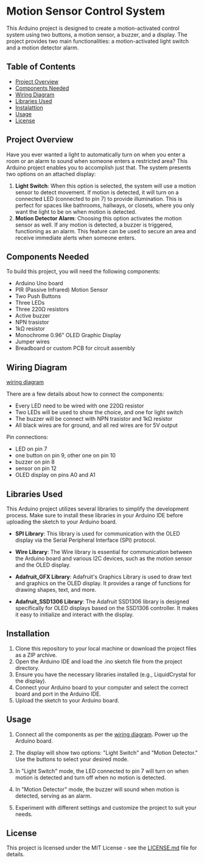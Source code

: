# Motion Sensor Control System

This Arduino project is designed to create a motion-activated control system using two buttons, a motion sensor, a buzzer, and a display. The project provides two main functionalities: a motion-activated light switch and a motion detector alarm.

## Table of Contents

- [Project Overview](#project-overview)
- [Components Needed](#components-needed)
- [Wiring Diagram](#wiring-diagram)
- [Libraries Used](#libraries-used)
- [Instalattion](#instalattion)
- [Usage](#usage)
- [License](#license)

## Project Overview
Have you ever wanted a light to automatically turn on when you enter a room or an alarm to sound when someone enters a restricted area? This Arduino project enables you to accomplish just that. The system presents two options on an attached display:

1. **Light Switch**: When this option is selected, the system will use a motion sensor to detect movement. If motion is detected, it will turn on a connected LED (connected to pin 7) to provide illumination. This is perfect for spaces like bathrooms, hallways, or closets, where you only want the light to be on when motion is detected.
2. **Motion Detector Alarm**: Choosing this option activates the motion sensor as well. If any motion is detected, a buzzer is triggered, functioning as an alarm. This feature can be used to secure an area and receive immediate alerts when someone enters.

## Components Needed

To build this project, you will need the following components:

- Arduino Uno board
- PIR (Passive Infrared) Motion Sensor
- Two Push Buttons
- Three LEDs
- Three 220Ω resistors
- Active buzzer
- NPN trasistor
- 1kΩ resistor
- Monochrome 0.96" OLED Graphic Display
- Jumper wires
- Breadboard or custom PCB for circuit assembly

## Wiring Diagram

[wiring diagram](./diagram.jpg)

There are a few details about how to connect the components:
- Every LED need to be wired with one 220Ω resistor
- Two LEDs will be used to show the choice, and one for light switch
- The buzzer will be connect with NPN trasistor and 1kΩ resistor
- All black wires are for ground, and all red wires are for 5V output

Pin connections:
- LED on pin 7
- one button on pin 9, other one on pin 10
- buzzer on pin 8
- sensor on pin 12
- OLED display on pins A0 and A1

## Libraries Used

This Arduino project utilizes several libraries to simplify the development process. Make sure to install these libraries in your Arduino IDE before uploading the sketch to your Arduino board.

- **SPI Library**: This library is used for communication with the OLED display via the Serial Peripheral Interface (SPI) protocol.

- **Wire Library**: The Wire library is essential for communication between the Arduino board and various I2C devices, such as the motion sensor and the OLED display.

- **Adafruit_GFX Library**: Adafruit's Graphics Library is used to draw text and graphics on the OLED display. It provides a range of functions for drawing shapes, text, and more.

- **Adafruit_SSD1306 Library**: The Adafruit SSD1306 library is designed specifically for OLED displays based on the SSD1306 controller. It makes it easy to initialize and interact with the display.

## Installation

1. Clone this repository to your local machine or download the project files as a ZIP archive.
2. Open the Arduino IDE and load the .ino sketch file from the project directory.
3. Ensure you have the necessary libraries installed (e.g., LiquidCrystal for the display).
4. Connect your Arduino board to your computer and select the correct board and port in the Arduino IDE.
5. Upload the sketch to your Arduino board.

## Usage

1. Connect all the components as per the [wiring diagram](#wiring-diagram).
Power up the Arduino board.

2. The display will show two options: "Light Switch" and "Motion Detector." Use the buttons to select your desired mode.

3. In "Light Switch" mode, the LED connected to pin 7 will turn on when motion is detected and turn off when no motion is detected.

5. In "Motion Detector" mode, the buzzer will sound when motion is detected, serving as an alarm.

6. Experiment with different settings and customize the project to suit your needs.

## License
This project is licensed under the MIT License - see the [LICENSE.md](./LICENSE.md) file for details.


